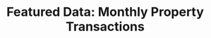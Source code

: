 ---
layout: visualization
title:  'Featured Data: Monthly Property Transactions'
published:   true
source:
  name: BC Data Catalogue
  url: https://catalogue.data.gov.bc.ca/dataset/9c9b8d35-d59b-436a-a350-f581ea71a798
iframe_url: "../extra/vis5/"
order: 2
---